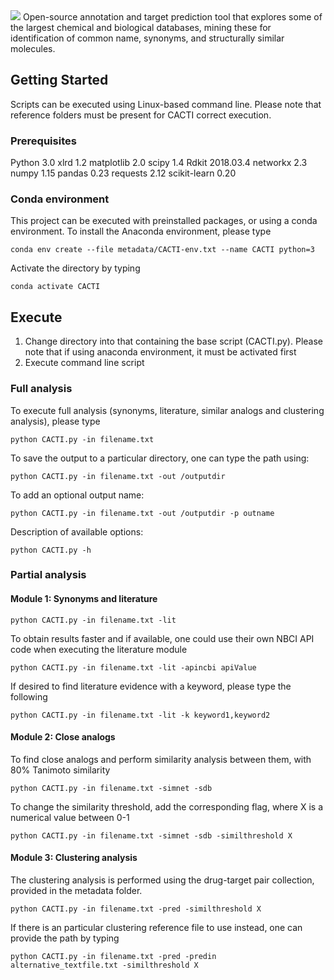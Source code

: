<img src="https://drive.google.com/uc?id=12A2gMVLFWFhG94D5kn5YSoMueQ8Mnj_8">
Open-source annotation and target prediction tool that explores some of the largest chemical and biological databases, mining these for identification of common name, synonyms, and structurally similar molecules.

## Getting Started

Scripts can be executed using Linux-based command line. Please note that reference folders must be present for CACTI correct execution.

### Prerequisites

Python			3.0
xlrd 			1.2
matplotlib		2.0
scipy			1.4
Rdkit			2018.03.4
networkx			2.3
numpy			1.15
pandas			0.23
requests			2.12
scikit-learn		0.20



### Conda environment
This project can be executed with preinstalled packages, or using a conda environment. To install the Anaconda environment, please type
```
conda env create --file metadata/CACTI-env.txt --name CACTI python=3
```
Activate the directory by typing
```
conda activate CACTI
```
## Execute
1. Change directory into that containing the base script (CACTI.py). Please note that if using anaconda environment, it must be activated first
2. Execute command line script

### Full analysis
To execute full analysis (synonyms, literature, similar analogs and clustering analysis), please type
```
python CACTI.py -in filename.txt
```
To save the output to a particular directory, one can type the path using:
```
python CACTI.py -in filename.txt -out /outputdir
```
To add an optional output name:
```
python CACTI.py -in filename.txt -out /outputdir -p outname
```

Description of available options:
```
python CACTI.py -h
```

### Partial analysis
#### Module 1: Synonyms and literature

```
python CACTI.py -in filename.txt -lit
```
To obtain results faster and if available, one could use their own NBCI API code when executing the literature module
```
python CACTI.py -in filename.txt -lit -apincbi apiValue
```
If desired to find literature evidence with a keyword, please type the following
```
python CACTI.py -in filename.txt -lit -k keyword1,keyword2
```
#### Module 2: Close analogs
To  find close analogs and perform similarity analysis between them, with 80% Tanimoto similarity
```
python CACTI.py -in filename.txt -simnet -sdb
```
To change the similarity threshold, add the corresponding flag, where X is a numerical value between 0-1
```
python CACTI.py -in filename.txt -simnet -sdb -similthreshold X
```

#### Module 3: Clustering analysis
The clustering analysis is performed using the drug-target pair collection, provided in the metadata folder.
```
python CACTI.py -in filename.txt -pred -similthreshold X
```
If there is an particular clustering reference file to use instead, one can provide the path by typing
```
python CACTI.py -in filename.txt -pred -predin alternative_textfile.txt -similthreshold X
```











